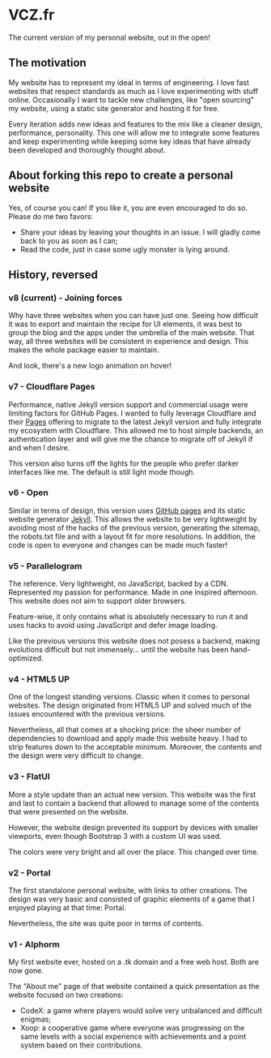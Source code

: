 # VCZ.fr

The current version of my personal website, out in the open!

## The motivation
My website has to represent my ideal in terms of engineering. I love fast websites that respect standards as much as I
love experimenting with stuff online. Occasionally I want to tackle new challenges, like "open sourcing" my website,
using a static site generator and hosting it for free.

Every iteration adds new ideas and features to the mix like a cleaner design, performance, personality. This one will
allow me to integrate some features and keep experimenting while keeping some key ideas that have already been developed
and thoroughly thought about.

## About forking this repo to create a personal website
Yes, of course you can! If you like it, you are even encouraged to do so. Please do me two favors:
- Share your ideas by leaving your thoughts in an issue. I will gladly come back to you as soon as I can;
- Read the code, just in case some ugly monster is lying around.

## History, reversed

### v8 (current) - Joining forces
Why have three websites when you can have just one. Seeing how difficult it was to export and maintain the recipe for UI
elements, it was best to group the blog and the apps under the umbrella of the main website. That way, all three
websites will be consistent in experience and design. This makes the whole package easier to maintain.

And look, there's a new logo animation on hover!

### v7 - Cloudflare Pages
Performance, native Jekyll version support and commercial usage were limiting factors for GitHub Pages. I wanted to
fully leverage Cloudflare and their [Pages](https://pages.cloudflare.com/) offering to migrate to the latest Jekyll
version and fully integrate my ecosystem with Cloudflare. This allowed me to host simple backends, an authentication
layer and will give me the chance to migrate off of Jekyll if and when I desire.

This version also turns off the lights for the people who prefer darker interfaces like me. The default is still light
mode though.

### v6 - Open
Similar in terms of design, this version uses [GitHub pages](https://pages.github.com/) and its static website
generator [Jekyll](https://jekyllrb.com/). This allows the website to be very lightweight by avoiding most of the hacks
of the previous version, generating the sitemap, the robots.txt file and with a layout fit for more resolutions. In
addition, the code is open to everyone and changes can be made much faster!

### v5 - Parallelogram
The reference. Very lightweight, no JavaScript, backed by a CDN. Represented my passion for performance. Made in one
inspired afternoon. This website does not aim to support older browsers.

Feature-wise, it only contains what is absolutely necessary to run it and uses hacks to avoid using JavaScript and defer
image loading.

Like the previous versions this website does not posess a backend, making evolutions difficult but not immensely...
until the website has been hand-optimized.

### v4 - HTML5 UP
One of the longest standing versions. Classic when it comes to personal websites. The design originated from HTML5 UP
and solved much of the issues encountered with the previous versions.

Nevertheless, all that comes at a shocking price: the sheer number of dependencies to download and apply made this
website heavy. I had to strip features down to the acceptable minimum. Moreover, the contents and the design were very
difficult to change.

### v3 - FlatUI
More a style update than an actual new version. This website was the first and last to contain a backend that allowed to
manage some of the contents that were presented on the website.

However, the website design prevented its support by devices with smaller viewports, even though Bootstrap 3 with a
custom UI was used.

The colors were very bright and all over the place. This changed over time.

### v2 - Portal
The first standalone personal website, with links to other creations. The design was very basic and consisted of graphic
elements of a game that I enjoyed playing at that time: Portal.

Nevertheless, the site was quite poor in terms of contents.

### v1 - Alphorm
My first website ever, hosted on a .tk domain and a free web host. Both are now gone.

The "About me" page of that website contained a quick presentation as the website focused on two creations:
- CodeX: a game where players would solve very unbalanced and difficult enigmas;
- Xoop: a cooperative game where everyone was progressing on the same levels with a social experience with achievements
  and a point system based on their contributions.